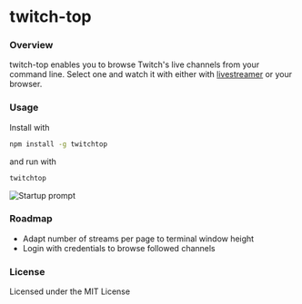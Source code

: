 # twitch-top

### Overview

twitch-top enables you to browse Twitch's live channels from your command line. Select one and watch it with either with [livestreamer][] or your browser.

[livestreamer]: http://livestreamer.tanuki.se/

### Usage

Install with
```bash
npm install -g twitchtop
```

and run with
```bash
twitchtop
```

![Startup prompt](http://i.imgur.com/UFbOpKd.png?1)


### Roadmap
* Adapt number of streams per page to terminal window height
* Login with credentials to browse followed channels

### License

Licensed under the MIT License
